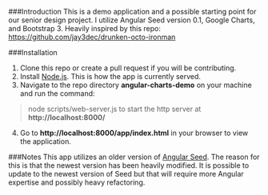 ###Introduction
This is a demo application and a possible starting point for our senior design project. I utilize Angular Seed version 0.1, Google Charts, and Bootstrap 3. Heavily inspired by this repo: https://github.com/jay3dec/drunken-octo-ironman

###Installation
1. Clone this repo or create a pull request if you will be contributing.
2. Install [Node.js](http://nodejs.org/). This is how the app is currently served.
3. Navigate to the repo directory **angular-charts-demo** on your machine and run the command:
>node scripts/web-server.js 
to start the http server at **http://localhost:8000/**
4. Go to **http://localhost:8000/app/index.html** in your browser to view the application.

###Notes
This app utilizes an older version of [Angular Seed](https://github.com/angular/angular-seed). The reason for this is that the newest version has been heavily modified. It is possible to update to the newest version of Seed but that will require more Angular expertise and possibly heavy refactoring.